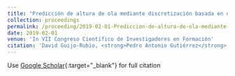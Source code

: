 ```yaml
---
title: "Predicción de altura de ola mediante discretización basada en distribuciones utilizando clasificación ordinal"
collection: proceedings
permalink: /proceeding/2019-02-01-Prediccion-de-altura-de-ola-mediante-discretizacion-basada-en-distribuciones-utilizando-clasificacio
date: 2019-02-01
venue: 'In VII Congreso Cientı́fico de Investigadores en Formación'
citation: 'David Guijo-Rubio, <strong>Pedro Antonio Gutiérrez</strong>, César Hervás-Martínez, &quot;Predicción de altura de ola mediante discretización basada en distribuciones utilizando clasificación ordinal.&quot; In VII Congreso Cientı́fico de Investigadores en Formación, Creando Redes Doctorales Vol. VII: Investiga y Comunica, Vol. III, 2019, Córdoba, Spain, pp.641--644.'
---
```

Use [Google Scholar](https://scholar.google.com/scholar?q=Prediccion+de+altura+de+ola+mediante+discretizacion+basada+en+distribuciones+utilizando+clasificacion+ordinal){:target="_blank"} for full citation